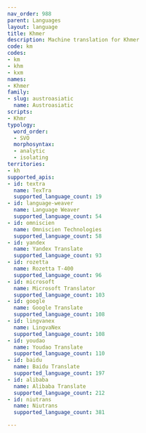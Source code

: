 ```yaml
---
nav_order: 988
parent: Languages
layout: language
title: Khmer
description: Machine translation for Khmer
code: km
codes:
- km
- khm
- kxm
names:
- Khmer
family:
- slug: austroasiatic
  name: Austroasiatic
scripts:
- Khmr
typology:
  word_order:
  - SVO
  morphosyntax:
  - analytic
  - isolating
territories:
- kh
supported_apis:
- id: textra
  name: TexTra
  supported_language_count: 19
- id: language-weaver
  name: Language Weaver
  supported_language_count: 54
- id: omniscien
  name: Omniscien Technologies
  supported_language_count: 58
- id: yandex
  name: Yandex Translate
  supported_language_count: 93
- id: rozetta
  name: Rozetta T-400
  supported_language_count: 96
- id: microsoft
  name: Microsoft Translator
  supported_language_count: 103
- id: google
  name: Google Translate
  supported_language_count: 108
- id: lingvanex
  name: LingvaNex
  supported_language_count: 108
- id: youdao
  name: Youdao Translate
  supported_language_count: 110
- id: baidu
  name: Baidu Translate
  supported_language_count: 197
- id: alibaba
  name: Alibaba Translate
  supported_language_count: 212
- id: niutrans
  name: Niutrans
  supported_language_count: 381

---
```


